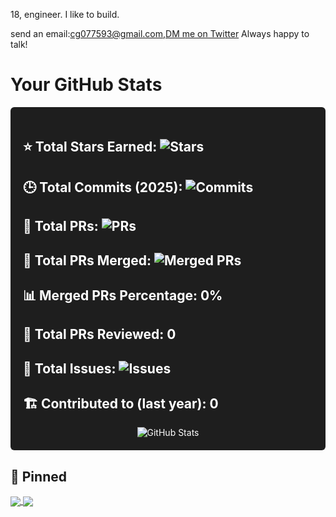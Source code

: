 18, engineer. I like to build.

send an email:cg077593@gmail.com,[DM me on Twitter](https://x.com/PPlatypussss) Always happy to talk!

# Your GitHub Stats

<div style="background-color: #1e1e1e; padding: 20px; border-radius: 6px; color: white;">

## ⭐ Total Stars Earned: ![Stars](https://img.shields.io/github/stars/yourusername?style=flat&label=&color=gray)

## 🕒 Total Commits (2025): ![Commits](https://img.shields.io/github/commit-activity/y/yourusername/yourusername?label=&color=gray)

## 🔀 Total PRs: ![PRs](https://img.shields.io/github/issues-pr-closed/yourusername/yourusername?color=gray&label=)

## 🔄 Total PRs Merged: ![Merged PRs](https://img.shields.io/github/issues-pr-closed/yourusername/yourusername?color=gray&label=)

## 📊 Merged PRs Percentage: 0%

## 👀 Total PRs Reviewed: 0

## 🐛 Total Issues: ![Issues](https://img.shields.io/github/issues/yourusername/yourusername?color=gray&label=)

## 🏗️ Contributed to (last year): 0

<div align="center">
  <img src="https://github-readme-stats.vercel.app/api?username=yourusername&show_icons=true&theme=dark&bg_color=1e1e1e&title_color=white&text_color=white&icon_color=4CAF50" alt="GitHub Stats" />
</div>

</div>

## 📌 Pinned

<div>
  <a href="https://github.com/cgchiraggupta/repo1">
    <img align="center" src="https://github-readme-stats.vercel.app/api/pin/?username=cgchiraggupta&repo=repo1&theme=dark" />
  </a>
  <a href="https://github.com/cgchiraggupta/repo2">
    <img align="center" src="https://github-readme-stats.vercel.app/api/pin/?username=cgchiraggupta&repo=repo2&theme=dark" />
  </a>
</div>
